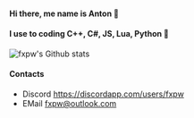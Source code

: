 #### Hi there, me name is Anton 👋
#### I use to coding C++, C#, JS, Lua, Python 🤔
![fxpw's Github stats](https://github-readme-stats.vercel.app/api?username=fxpw&show_icons=true&theme=highcontrast)
<!--[![](https://github.com/fxpw/fxpw/blob/main/img/T-RexChromeDinoGame.gif)](https://chromedino.com)-->
#### Contacts
 - Discord https://discordapp.com/users/fxpw
 - EMail fxpw@outlook.com


<!--
**fxpw/fxpw** is a ✨ _special_ ✨ repository because its `README.md` (this file) appears on your GitHub profile.

Here are some ideas to get you started:

- 🔭 I’m currently working on ...
- 🌱 I’m currently learning ...
- 👯 I’m looking to collaborate on ...
- 🤔 I’m looking for help with ...
- 💬 Ask me about ...
- 📫 How to reach me: ...
- 😄 Pronouns: ...
- ⚡ Fun fact: ...
-->


